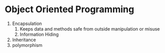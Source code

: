 # Object Oriented Programming

1. Encapsulation
   1. Keeps data and methods safe from outside manipulation or misuse
   2. Information Hiding
2. Inheritance
3. polymorphism
